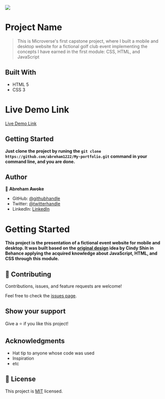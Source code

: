 ![](https://img.shields.io/badge/Microverse-blueviolet)

# Project Name

> This is Microverse's first capstone project, where I built a mobile and desktop website for a fictional golf club event implementing the concepts I have earned in the first module: CSS, HTML, and JavaScript

## Built With

- HTML 5
- CSS 3

# Live Demo Link

[Live Demo Link](https://abreham1222.github.io/capstone-project/)

## Getting Started

**Just clone the project by runing the `git clone https://github.com/abreham1222/My-portfolio.git` command in your command line, and you are done.**

## Author

👤 **Abreham Awoke**

- GitHub: [@githubhandle](https://github.com/abreham1222)
- Twitter: [@twitterhandle](https://twitter.com/Abreham1222)
- LinkedIn: [LinkedIn](https://linkedin.com/in/abreham1222)

# Getting Started

**This project is the presentation of a fictional event website for mobile and desktop. It was built based on the [original design](https://www.behance.net/gallery/29845175/CC-Global-Summit-2015) idea by Cindy Shin in Behance applying the acquired knowledge about JavaScript, HTML, and CSS through this module.**

## 🤝 Contributing
Contributions, issues, and feature requests are welcome!

Feel free to check the [issues page](../../issues/).

## Show your support

Give a ⭐️ if you like this project!

## Acknowledgments

- Hat tip to anyone whose code was used
- Inspiration
- etc

## 📝 License

This project is [MIT](./MIT.md) licensed.